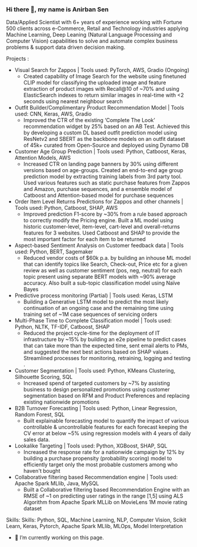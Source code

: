 ### Hi there 👋, my name is Anirban Sen

Data/Applied Scientist with 6+ years of experience working with Fortune 500 clients across e-Commerce, Retail and Technology industries applying Machine Learning, Deep Leaning (Natural Language Processing and Computer Vision) capabilities to solve and automate complex business problems & support data driven decision making.

 Projects :

+ Visual Search for Zappos | Tools used: PyTorch, AWS, Gradio (Ongoing)
  - Created capability of Image Search for the website using finetuned CLIP model for classifying the uploaded image and feature extraction of product images with Recall@10 of ~70% and using ElasticSearch indexes to return similar images in real-time with <2 seconds using nearest neighbour search
+	Outfit Builder/Complimentary Product Recommendation Model | Tools used: CNN, Keras, AWS, Gradio
    - Improved the CTR of the existing ‘Complete The Look’ recommendation widget by 25% based on an AB Test. Achieved this by developing a custom DL based outfit prediction model using ResNetv2 and SBERT as the backbone models on an outfit dataset of 45k+ curated from Open-Source and deployed using Dynamo DB 
+	Customer Age Group Prediction | Tools used: Python, Catboost, Keras, Attention Models, AWS
    - Increased CTR on landing page banners by 30% using different versions based on age-groups. Created an end-to-end age group prediction model by extracting training labels from 3rd party tool. Used various features such as static purchase features from Zappos and Amazon, purchase sequences, and a ensemble model of Catboost and Attention-based model for purchase sequences
+	Order Item Level Returns Predictions for Zappos and other channels | Tools used: Python, Catboost, SHAP, AWS
    - Improved prediction F1-score by ~30% from a rule based approach to correctly modify the Pricing engine. Built a ML model using historic customer-level, item-level, cart-level and overall-returns features for 3 websites. Used Catboost and SHAP to provide the most important factor for each item to be returned
+	Aspect-based Sentiment Analysis on Customer feedback data | Tools used: Python, BERT, Sagemaker
    - Reduced vendor costs of $60k p.a. by building an inhouse ML model that can identify topics like Search, Check-out, Price etc for a given review as well as customer sentiment (pos, neg, neutral) for each topic present using separate BERT models with ~90% average accuracy. Also built a sub-topic classification model using Naïve Bayes  
+ Predictive process monitoring (Partial) | Tools used: Keras, LSTM
  - Building a Generative LSTM model to predict the most likely continuation of an ongoing case and the remaining
time using training set of ~1M case sequences of servicing orders
+ Multi-Phase Time to Complete Classification model | Tools used: Python, NLTK, TF-IDF, Catboost, SHAP
  - Reduced the project cycle-time for the deployment of IT infrastructure by ~15% by building an e2e pipeline to
predict cases that can take more than the expected time, sent email alerts to PMs, and suggested the next best
actions based on SHAP values . Streamlined processes for monitoring, retraining, logging and testing .
+ Customer Segmentation | Tools used: Python, KMeans Clustering, Silhouette Scoring, SQL
  - Increased spend of targeted customers by ~7% by assisting business to design personalized promotions using
customer segmentation based on RFM and Product Preferences and replacing existing nationwide promotions
+ B2B Turnover Forecasting | Tools used: Python, Linear Regression, Random Forest, SQL
  - Built explainable forecasting model to quantify the impact of various controllable & uncontrollable features for
each forecast keeping the CV error at below ~5% using regression models with 4 years of daily sales data.
+ Lookalike Targeting | Tools used: Python, XGBoost, SHAP, SQL
  - Increased the response rate for a nationwide campaign by 12% by building a purchase propensity (probability
scoring) model to efficiently target only the most probable customers among who haven't bought
+ Collaborative filtering based Recommendation engine | Tools used: Apache Spark MLlib, Java, MySQL
  - Built a Collaborative filtering based Recommendation Engine with an RMSE of ~1 on predicting user ratings in the
  range [1,5] using ALS Algorithm from Apache Spark MLLib on MovieLens 1M movie rating dataset

</details>


Skills: Skills: Python, SQL, Machine Learning, NLP, Computer Vision, Scikit Learn, Keras, Pytorch, Apache Spark MLlib, MLOps, Model Interpretation

- 🔭 I’m currently working on this page. 




